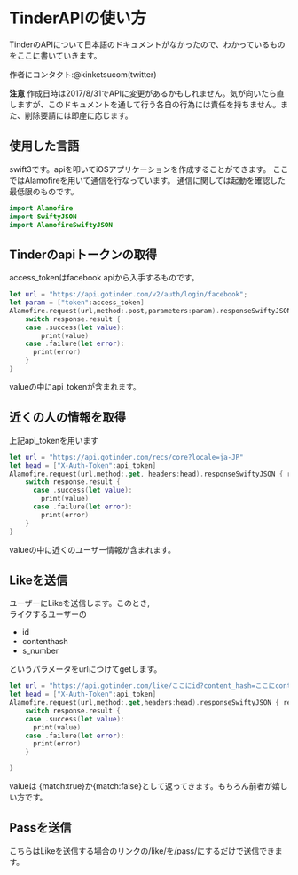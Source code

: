 # TinderAPIの使い方
TinderのAPIについて日本語のドキュメントがなかったので、わかっているものをここに書いていきます。

作者にコンタクト:@kinketsucom(twitter)

__注意__
作成日時は2017/8/31でAPIに変更があるかもしれません。気が向いたら直しますが、このドキュメントを通して行う各自の行為には責任を持ちません。また、削除要請には即座に応じます。

## 使用した言語
swift3です。apiを叩いてiOSアプリケーションを作成することができます。
ここではAlamofireを用いて通信を行なっています。
通信に関しては起動を確認した最低限のものです。  
```swift
import Alamofire
import SwiftyJSON
import AlamofireSwiftyJSON
```

## Tinderのapiトークンの取得
access_tokenはfacebook apiから入手するものです。
```swift
let url = "https://api.gotinder.com/v2/auth/login/facebook";
let param = ["token":access_token]
Alamofire.request(url,method:.post,parameters:param).responseSwiftyJSON { response in
    switch response.result {
    case .success(let value):
        print(value)
    case .failure(let error):
      print(error)
    }
}
```
valueの中にapi_tokenが含まれます。

## 近くの人の情報を取得
上記api_tokenを用います
```swift
let url = "https://api.gotinder.com/recs/core?locale=ja-JP"
let head = ["X-Auth-Token":api_token]
Alamofire.request(url,method:.get, headers:head).responseSwiftyJSON { response in
    switch response.result {
      case .success(let value):
        print(value)
      case .failure(let error):
        print(error)
    }
}
```
valueの中に近くのユーザー情報が含まれます。

## Likeを送信
ユーザーにLikeを送信します。このとき,  
ライクするユーザーの
+ id
+ contenthash
+ s_number

というパラメータをurlにつけてgetします。
```swift
let url = "https://api.gotinder.com/like/ここにid?content_hash=ここにcontent_hash&s_number=ここにs_number"
let head = ["X-Auth-Token":api_token]
Alamofire.request(url,method:.get,headers:head).responseSwiftyJSON { response in
    switch response.result {
    case .success(let value):
      print(value)
    case .failure(let error):
      print(error)
    }

}
```
valueは
{match:true}か{match:false}として返ってきます。もちろん前者が嬉しい方です。

## Passを送信
こちらはLikeを送信する場合のリンクの/like/を/pass/にするだけで送信できます。
